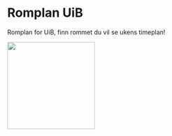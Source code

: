 # Romplan UiB
<p>Romplan for UiB, finn rommet du vil se ukens timeplan!</p>

<img src="https://lh3.googleusercontent.com/9IRMGt7kVsIuhAkc3_22PY9pb44ppiU2z8kV5lIpPmfaDvG7zlnQBb3wY-u7AmoWIAT6=h900-rw" style="height: 200px"></img>
